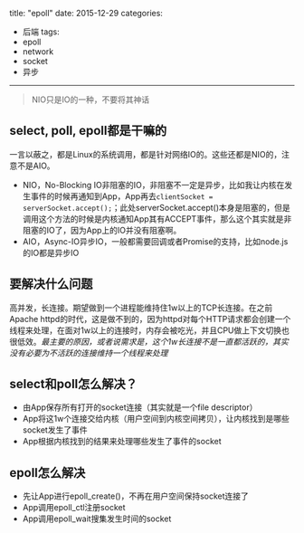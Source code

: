 title:  "epoll"
date: 2015-12-29
categories:
- 后端
tags:
- epoll
- network
- socket
- 异步
---
> NIO只是IO的一种，不要将其神话

## select, poll, epoll都是干嘛的
一言以蔽之，都是Linux的系统调用，都是针对网络IO的。这些还都是NIO的，注意不是AIO。
- NIO，No-Blocking IO非阻塞的IO，非阻塞不一定是异步，比如我让内核在发生事件的时候再通知到App，App再去`clientSocket = serverSocket.accept();`；此处serverSocket.accept()本身是阻塞的，但是调用这个方法的时候是内核通知App其有ACCEPT事件，那么这个其实就是非阻塞的IO了，因为App上的IO并没有阻塞啊。
- AIO，Async-IO异步IO，一般都需要回调或者Promise的支持，比如node.js的IO都是异步IO

## 要解决什么问题
高并发，长连接。期望做到一个进程能维持住1w以上的TCP长连接。在之前Apache httpd的时代，这是做不到的，因为httpd对每个HTTP请求都会创建一个线程来处理，在面对1w以上的连接时，内存会被吃光，并且CPU做上下文切换也很低效。*最主要的原因，或者说需求是，这个1w长连接不是一直都活跃的，其实没有必要为不活跃的连接维持一个线程来处理*

## select和poll怎么解决？
- 由App保存所有打开的socket连接（其实就是一个file descriptor）
- App将这1w个连接交给内核（用户空间到内核空间拷贝），让内核找到是哪些socket发生了事件
- App根据内核找到的结果来处理哪些发生了事件的socket

## epoll怎么解决
- 先让App进行epoll_create()，不再在用户空间保持socket连接了
- App调用epoll_ctl注册socket
- App调用epoll_wait搜集发生时间的socket